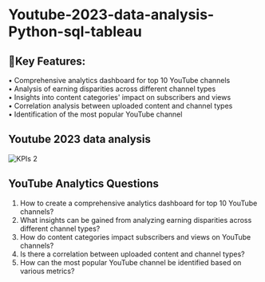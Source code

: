# Youtube-2023-data-analysis-Python-sql-tableau

## 🔖Key Features:
• Comprehensive analytics dashboard for top 10 YouTube channels   	      
• Analysis of earning disparities across different channel types 			    
• Insights into content categories' impact on subscribers and views 		    
• Correlation analysis between uploaded content and channel types		     
• Identification of the most popular YouTube channel		     

## Youtube 2023 data analysis
![KPIs 2](https://github.com/PoojaPrajapati1309/Youtube-2023-data-analysis-Python-sql-tableau-powerbi/blob/b6b44010815fbea9808d9899bf1bd770de94ed62/Screenshot%202023-11-10%20145951.png)

## YouTube Analytics Questions

1. How to create a comprehensive analytics dashboard for top 10 YouTube channels?
2. What insights can be gained from analyzing earning disparities across different channel types?
3. How do content categories impact subscribers and views on YouTube channels?
4. Is there a correlation between uploaded content and channel types?
5. How can the most popular YouTube channel be identified based on various metrics?

   

